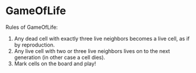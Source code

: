 # GameOfLife

Rules of GameOfLife:
  1) Any dead cell with exactly three live neighbors becomes a live cell, as if by reproduction.
  2) Any live cell with two or three live neighbors lives on to the next generation (in other case a cell dies).
  3) Mark cells on the board and play!
